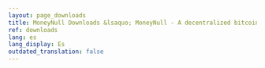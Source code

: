 ```yaml
---
layout: page_downloads
title: MoneyNull Downloads &lsaquo; MoneyNull - A decentralized bitcoin exchange network
ref: downloads
lang: es
lang_display: Es
outdated_translation: false
---
```

